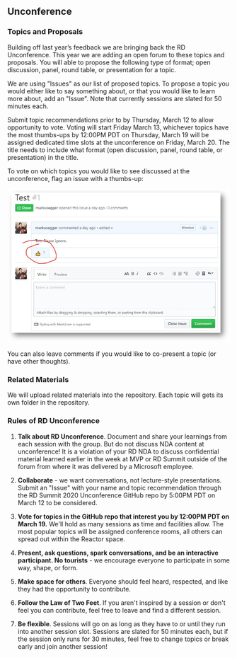 ## Unconference

### Topics and Proposals

Building off last year’s feedback we are bringing back the RD Unconference. This year we are adding an open forum to these topics and proposals. You will able to propose the following type of format; open discussion, panel, round table, or presentation for a topic.

We are using "Issues" as our list of proposed topics. To propose a topic you would either like to say something about, or that you would like to learn more about, add an "Issue". Note that currently sessions are slated for 50 minutes each.

Submit topic recommendations prior to by Thursday, March 12 to allow opportunity to vote. Voting will start Friday March 13, whichever topics have the most thumbs-ups by 12:00PM PDT on Thursday, March 19 will be assigned dedicated time slots at the unconference on Friday, March 20. The title needs to include what format (open discussion, panel, round table, or presentation) in the title.

To vote on which topics you would like to see discussed at the unconference, flag an issue with a thumbs-up:

![](https://github.com/msrd/Summit-2019-Unconference/raw/master/GitHubCapture1.png)

You can also leave comments if you would like to co-present a topic (or have other thoughts).

### Related Materials

We will upload related materials into the repository. Each topic will gets its own folder in the repository.

### Rules of RD Unconference

1. **Talk about RD Unconference**. Document and share your learnings from each session with the group. But do not discuss NDA content at unconference! It is a violation of your RD NDA to discuss confidential material learned earlier in the week at MVP or RD Summit outside of the forum from where it was delivered by a Microsoft employee.

2. **Collaborate** - we want conversations, not lecture-style presentations. Submit an "Issue" with your name and topic recommendation through the RD Summit 2020 Unconference GitHub repo by 5:00PM PDT on March 12 to be considered.

3. **Vote for topics in the GitHub repo that interest you by 12:00PM PDT on March 19.** We'll hold as many sessions as time and facilities allow. The most popular topics will be assigned conference rooms, all others can spread out within the Reactor space.

4. **Present, ask questions, spark conversations, and be an interactive participant. No tourists** - we encourage everyone to participate in some way, shape, or form.

5. **Make space for others**. Everyone should feel heard, respected, and like they had the opportunity to contribute.

6. **Follow the Law of Two Feet**. If you aren't inspired by a session or don't feel you can contribute, feel free to leave and find a different session.

7. **Be flexible**. Sessions will go on as long as they have to or until they run into another session slot. Sessions are slated for 50 minutes each, but if the session only runs for 30 minutes, feel free to change topics or break early and join another session!
